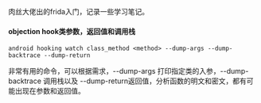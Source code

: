肉丝大佬出的frida入门，记录一些学习笔记。

#### objection hook类参数，返回值和调用栈

```
android hooking watch class_method <method> --dump-args --dump-backtrace --dump-return
```

非常有用的命令，可以根据需求，--dump-args  打印指定类的入参，--dump-backtrace 调用栈以及  --dump-return返回值，分析函数的明文和密文，都有可能出现在参数和返回值。